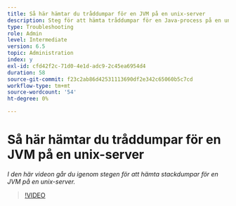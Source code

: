 ```yaml
---
title: Så här hämtar du tråddumpar för en JVM på en unix-server
description: Steg för att hämta tråddumpar för en Java-process på en unix-server
type: Troubleshooting
role: Admin
level: Intermediate
version: 6.5
topic: Administration
index: y
exl-id: cfd42f2c-71d0-4e1d-adc9-2c45ea6954d4
duration: 58
source-git-commit: f23c2ab86d42531113690df2e342c65060b5c7cd
workflow-type: tm+mt
source-wordcount: '54'
ht-degree: 0%

---
```


# Så här hämtar du tråddumpar för en JVM på en unix-server

*I den här videon går du igenom stegen för att hämta stackdumpar för en JVM på en unix-server.*

>[!VIDEO](https://video.tv.adobe.com/v/335492?quality=12&learn=on)
